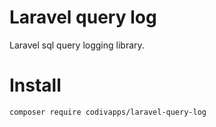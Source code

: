 # Laravel query log

Laravel sql query logging library.

# Install

```
composer require codivapps/laravel-query-log
```